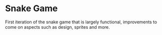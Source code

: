 # Snake Game
First iteration of the snake game that is largely functional, improvements to come on aspects such as design, sprites and more.
